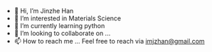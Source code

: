 - 👋 Hi, I’m Jinzhe Han
- 👀 I’m interested in Materials Science
- 🌱 I’m currently learning python
- 💞️ I’m looking to collaborate on ...
- 📫 How to reach me ...
      Feel free to reach via imjzhan@gmail.com

<!---
imjzhan/imjzhan is a ✨ special ✨ repository because its `README.md` (this file) appears on your GitHub profile.
You can click the Preview link to take a look at your changes.
--->
